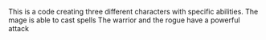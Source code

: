 This is a code creating three different characters with specific abilities. 
The mage is able to cast spells 
The warrior and the rogue have a powerful attack
